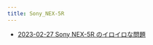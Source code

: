 ```yaml
---
title: Sony_NEX-5R
---
```



- [2023-02-27 Sony NEX-5R のイロイロな問題](./../../../../../d/2023/02/27/Sony_NEX-5R_のイロイロな問題.md)




